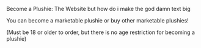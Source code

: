 Become a Plushie: The Website but how do i make the god damn text big

You can become a marketable plushie or buy other marketable plushies!

(Must be 18 or older to order, but there is no age restriction for becoming a plushie)
